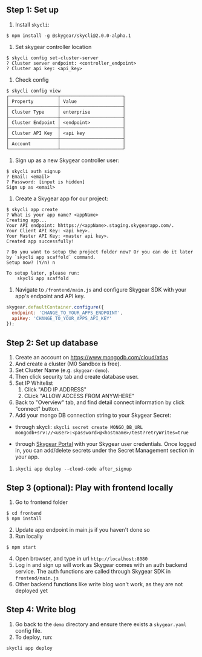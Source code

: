 ## Step 1: Set up

1. Install `skycli`:

```shell=bash
$ npm install -g @skygear/skycli@2.0.0-alpha.1
```

1. Set skygear controller location

```
$ skycli config set-cluster-server
? Cluster server endpoint: <controller_endpoint>
? Cluster api key: <api_key>
```

1. Check config

```shell=bash
$ skycli config view
┌──────────────────┬───────────────────────┐
│ Property         │ Value                 │
├──────────────────┼───────────────────────┤
│ Cluster Type     │ enterprise            │
├──────────────────┼───────────────────────┤
│ Cluster Endpoint │ <endpoint>            │
├──────────────────┼───────────────────────┤
│ Cluster API Key  │ <api key              │
├──────────────────┼───────────────────────┤
│ Account          │                       │
└──────────────────┴───────────────────────┘
```

1. Sign up as a new Skygear controller user:

```shell=bash
$ skycli auth signup
? Email: <email>
? Password: [input is hidden]
Sign up as <email>
```

1. Create a Skygear app for our project:

```shell=bash
$ skycli app create
? What is your app name? <appName>
Creating app...
Your API endpoint: hhttps://<appName>.staging.skygearapp.com/.
Your Client API Key: <api key>.
Your Master API Key: <master api key>.
Created app successfully!

? Do you want to setup the project folder now? Or you can do it later by `skycli app scaffold` command.
Setup now? (Y/n) n

To setup later, please run:
    skycli app scaffold
```

1. Navigate to `/frontend/main.js` and configure Skygear SDK with your app's endpoint and API key.

```js
skygear.defaultContainer.configure({
  endpoint: 'CHANGE_TO_YOUR_APPS_ENDPOINT',
  apiKey: 'CHANGE_TO_YOUR_APPS_API_KEY'
});
```

## Step 2: Set up database

1. Create an account on https://www.mongodb.com/cloud/atlas
1. And create a cluster (M0 Sandbox is free).
1. Set Cluster Name (e.g. `skygear-demo`).
1. Then click security tab and create database user.
1. Set IP Whitelist
   1. Click "ADD IP ADDRESS"
   2. CLick "ALLOW ACCESS FROM ANYWHERE"
1. Back to "Overview" tab, and find detail connect information by click "connect" button.
1. Add your mongo DB connection string to your Skygear Secret:

- through skycli:
  `skycli secret create MONGO_DB_URL mongodb+srv://<user>:<password>@<hostname>/test?retryWrites=true`

- through [Skygear Portal](https://portal.staging.skygear.dev/log-in) with your Skygear user credentials. Once logged in, you can add/delete secrets under the Secret Management section in your app.

1. `skycli app deploy --cloud-code after_signup`

## Step 3 (optional): Play with frontend locally

1. Go to frontend folder

```
$ cd frontend
$ npm install
```

2. Update app endpoint in main.js if you haven't done so
3. Run locally

```
$ npm start
```

4. Open browser, and type in url `http://localhost:8080`
5. Log in and sign up will work as Skygear comes with an auth backend service. The auth functions are called through Skygear SDK in `frontend/main.js`
6. Other backend functions like write blog won't work, as they are not deployed yet

## Step 4: Write blog

1. Go back to the `demo` directory and ensure there exists a `skygear.yaml` config file.
1. To deploy, run:

```
skycli app deploy
```
